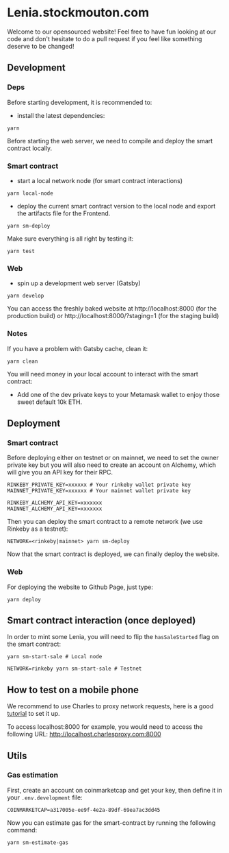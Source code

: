 # Lenia.stockmouton.com

Welcome to our opensourced website! Feel free to have fun looking at our code and don't hesitate to do a pull request if you feel like something deserve to be changed!

## Development

### Deps
Before starting development, it is recommended to:
- install the latest dependencies:
```
yarn
```

Before starting the web server, we need to compile and deploy the smart contract locally.

### Smart contract
- start a local network node (for smart contract interactions)
```
yarn local-node
```

- deploy the current smart contract version to the local node and export the artifacts file for the Frontend.
```
yarn sm-deploy
```

Make sure everything is all right by testing it:
```
yarn test
```

### Web
- spin up a development web server (Gatsby)
```
yarn develop
```
You can access the freshly baked website at http://localhost:8000 (for the production build) or http://localhost:8000/?staging=1 (for the staging build)

### Notes
If you have a problem with Gatsby cache, clean it:
```
yarn clean
```

You will need money in your local account to interact with the smart contract:
- Add one of the dev private keys to your Metamask wallet to enjoy those sweet default 10k ETH.

## Deployment

### Smart contract
Before deploying either on testnet or on mainnet, we need to set the owner private key but you will also need to create an account on Alchemy, which will give you an API key for their RPC.
```
RINKEBY_PRIVATE_KEY=xxxxxx # Your rinkeby wallet private key
MAINNET_PRIVATE_KEY=xxxxxx # Your mainnet wallet private key

RINKEBY_ALCHEMY_API_KEY=xxxxxxx
MAINNET_ALCHEMY_API_KEY=xxxxxxx
```

Then you can deploy the smart contract to a remote network (we use Rinkeby as a testnet): 
```
NETWORK=<rinkeby|mainnet> yarn sm-deploy
```

Now that the smart contract is deployed, we can finally deploy the website.

### Web
For deploying the website to Github Page, just type:
```
yarn deploy

```


## Smart contract interaction (once deployed)

In order to mint some Lenia, you will need to flip the `hasSaleStarted` flag on the smart contract:
```
yarn sm-start-sale # Local node

NETWORK=rinkeby yarn sm-start-sale # Testnet
```

## How to test on a mobile phone

We recommend to use Charles to proxy network requests, here is a good [tutorial](https://community.tealiumiq.com/t5/Tealium-for-Android/Setting-up-Charles-to-Proxy-your-Android-Device/ta-p/5121) to set it up.

To access localhost:8000 for example, you would need to access the following URL: http://localhost.charlesproxy.com:8000


## Utils
### Gas estimation
First, create an account on coinmarketcap and get your key, then define it in your `.env.development` file:
```
COINMARKETCAP=a317005e-ee9f-4e2a-89df-69ea7ac3dd45
```

Now you can estimate gas for the smart-contract by running the following command:
```
yarn sm-estimate-gas
```